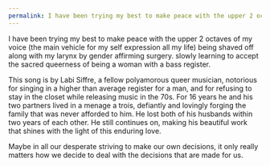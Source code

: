 ```yaml
---
permalink: I have been trying my best to make peace with the upper 2 octaves…
---
```

I have been trying my best to make peace with the upper 2 octaves of my voice (the main vehicle for my self expression all my life) being shaved off along with my larynx by gender affirming surgery. slowly learning to accept the sacred queerness of being a woman with a bass register.

This song is by Labi Siffre, a fellow polyamorous queer musician, notorious for singing in a higher than average register for a man, and for refusing to stay in the closet while releasing music in the 70s. For 16 years he and his two partners lived in a menage a trois, defiantly and lovingly forging the family that was never afforded to him. He lost both of his husbands within two years of each other. He still continues on, making his beautiful work that shines with the light of this enduring love. 

Maybe in all our desperate striving to make our own decisions, it only really matters how we decide to deal with the decisions that are made for us.